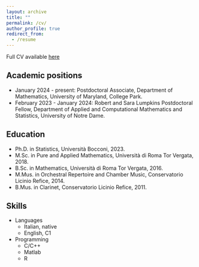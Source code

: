 ```yaml
---
layout: archive
title: ""
permalink: /cv/
author_profile: true
redirect_from:
  - /resume
---
```


Full CV available [here](/files/cv1023.pdf)

Academic positions
------
* January 2024 - present: Postdoctoral Associate, Department of Mathematics, University of Maryland, College Park. 
* February 2023 - January 2024: Robert and Sara Lumpkins Postdoctoral Fellow, Department of Applied and Computational Mathematics and Statistics, University of Notre Dame.

Education
------
* Ph.D. in Statistics, Università Bocconi, 2023.
* M.Sc. in Pure and Applied Mathematics, Università di Roma Tor Vergata, 2018.
* B.Sc. in Mathematics, Università di Roma Tor Vergata, 2016.
* M.Mus. in Orchestral Repertoire and Chamber Music, Conservatorio Licinio Refice, 2014.
* B.Mus. in Clarinet, Conservatorio Licinio Refice, 2011.

Skills
------
* Languages
  * Italian, native
  * English, C1 
* Programming
  * C/C++
  * Matlab
  * R
